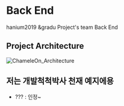 # Back End
hanium2019 &amp;gradu  Project's team Back End

## Project Architecture
![ChameleOn_Architecture](https://user-images.githubusercontent.com/40830852/54864146-14265380-4d96-11e9-8dab-faaa59288a4f.png)


## 저는 개발척척박사 천재 예지에용
- ??? : 인정~
